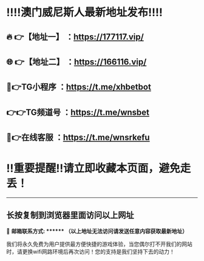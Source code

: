 :bangbang::bangbang:澳门威尼斯人最新地址发布:bangbang::bangbang:
===================

🔥 👉【地址一】 ：https://177117.vip/
--------------------------------------

🌐 👉【地址二】 ：https://166116.vip/
--------------------------------------

🤖👉TG小程序  ：https://t.me/xhbetbot
-------------------------------------

👉👉TG频道号  ：https://t.me/wnsbet
-----------------------------------------

🎀👉在线客服  ：https://t.me/wnsrkefu
-------------------------------------

:bangbang:重要提醒:bangbang:请立即收藏本页面，避免走丢！
====================================

---

长按复制到浏览器里面访问以上网址
--------------------------------

:e-mail: __邮箱联系方式: ****** （以上地址无法访问请发送任意内容获取最新地址）__

我们将永久免费为用户提供最方便快捷的游戏体验，当您偶尔打不开我们的网站时，请更换wifi网路环境后再次访问！您的支持是我们坚持下去的动力！


